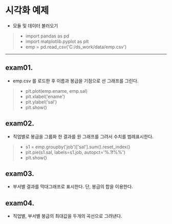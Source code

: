# 시각화 예제
* 모듈 및 데이터 불러오기
> * import pandas as pd
> * import matplotlib.pyplot as plt
> * emp = pd.read_csv('C:/ds_work/data/emp.csv')

***

## exam01. 
* emp.csv 를 로드한 후 이름과 봉급을 기점으로 선 그래프를 그린다.
> * plt.plot(emp.ename, emp.sal)
> * plt.xlabel('ename') 
> * plt.ylabel('sal')
> * plt.show()
## exam02.
* 직업별로 봉급을 그룹화 한 결과를 원 그래프를 그려서 수치를 범례표시한다.
> * s1 = emp.groupby('job')['sal'].sum().reset_index()
> * plt.pie(s1.sal, labels=s1.job, autopct='%.1f%%')
> * plt.show()
## exam03.
* 부서별 결과를 막대그래프로 표시한다. 단, 봉급의 합을 이용한다.
## exam04.
* 직업별, 부서별 봉급의 최대값을 두개의 곡선으로 그려낸다.
